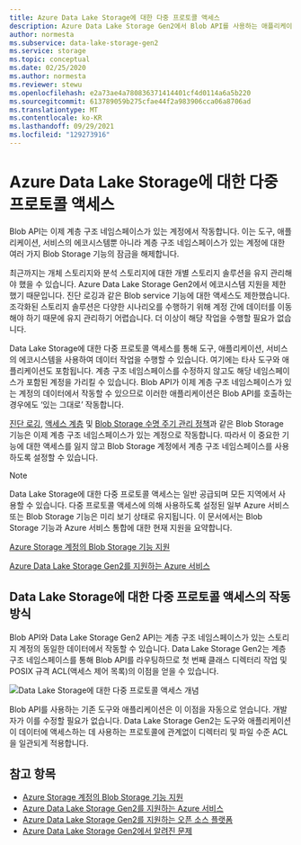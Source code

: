 ```yaml
---
title: Azure Data Lake Storage에 대한 다중 프로토콜 액세스
description: Azure Data Lake Storage Gen2에서 Blob API를 사용하는 애플리케이션 및 Blob API를 사용합니다.
author: normesta
ms.subservice: data-lake-storage-gen2
ms.service: storage
ms.topic: conceptual
ms.date: 02/25/2020
ms.author: normesta
ms.reviewer: stewu
ms.openlocfilehash: e2a73ae4a780836371414401cf4d0114a6a5b220
ms.sourcegitcommit: 613789059b275cfae44f2a983906cca06a8706ad
ms.translationtype: MT
ms.contentlocale: ko-KR
ms.lasthandoff: 09/29/2021
ms.locfileid: "129273916"
---
```

# <a name="multi-protocol-access-on-azure-data-lake-storage"></a>Azure Data Lake Storage에 대한 다중 프로토콜 액세스

Blob API는 이제 계층 구조 네임스페이스가 있는 계정에서 작동합니다. 이는 도구, 애플리케이션, 서비스의 에코시스템뿐 아니라 계층 구조 네임스페이스가 있는 계정에 대한 여러 가지 Blob Storage 기능의 잠금을 해제합니다.

최근까지는 개체 스토리지와 분석 스토리지에 대한 개별 스토리지 솔루션을 유지 관리해야 했을 수 있습니다. Azure Data Lake Storage Gen2에서 에코시스템 지원을 제한했기 때문입니다. 진단 로깅과 같은 Blob service 기능에 대한 액세스도 제한했습니다. 조각화된 스토리지 솔루션은 다양한 시나리오를 수행하기 위해 계정 간에 데이터를 이동해야 하기 때문에 유지 관리하기 어렵습니다. 더 이상이 해당 작업을 수행할 필요가 없습니다.

Data Lake Storage에 대한 다중 프로토콜 액세스를 통해 도구, 애플리케이션, 서비스의 에코시스템을 사용하여 데이터 작업을 수행할 수 있습니다. 여기에는 타사 도구와 애플리케이션도 포함됩니다. 계층 구조 네임스페이스를 수정하지 않고도 해당 네임스페이스가 포함된 계정을 가리킬 수 있습니다. Blob API가 이제 계층 구조 네임스페이스가 있는 계정의 데이터에서 작동할 수 있으므로 이러한 애플리케이션은 Blob API를 호출하는 경우에도 ‘있는 그대로’ 작동합니다.

[진단 로깅](../common/storage-analytics-logging.md), [액세스 계층](access-tiers-overview.md) 및 [Blob Storage 수명 주기 관리 정책](./lifecycle-management-overview.md)과 같은 Blob Storage 기능은 이제 계층 구조 네임스페이스가 있는 계정으로 작동합니다. 따라서 이 중요한 기능에 대한 액세스를 잃지 않고 Blob Storage 계정에서 계층 구조 네임스페이스를 사용하도록 설정할 수 있습니다.

> [!NOTE]
> Data Lake Storage에 대한 다중 프로토콜 액세스는 일반 공급되며 모든 지역에서 사용할 수 있습니다. 다중 프로토콜 액세스에 의해 사용하도록 설정된 일부 Azure 서비스 또는 Blob Storage 기능은 미리 보기 상태로 유지됩니다. 이 문서에서는 Blob Storage 기능과 Azure 서비스 통합에 대한 현재 지원을 요약합니다.
>
> [Azure Storage 계정의 Blob Storage 기능 지원](storage-feature-support-in-storage-accounts.md)
>
> [Azure Data Lake Storage Gen2를 지원하는 Azure 서비스](data-lake-storage-supported-azure-services.md)

## <a name="how-multi-protocol-access-on-data-lake-storage-works"></a>Data Lake Storage에 대한 다중 프로토콜 액세스의 작동 방식

Blob API와 Data Lake Storage Gen2 API는 계층 구조 네임스페이스가 있는 스토리지 계정의 동일한 데이터에서 작동할 수 있습니다. Data Lake Storage Gen2는 계층 구조 네임스페이스를 통해 Blob API를 라우팅하므로 첫 번째 클래스 디렉터리 작업 및 POSIX 규격 ACL(액세스 제어 목록)의 이점을 얻을 수 있습니다.

![Data Lake Storage에 대한 다중 프로토콜 액세스 개념](./media/data-lake-storage-interop/interop-concept.png)

Blob API를 사용하는 기존 도구와 애플리케이션은 이 이점을 자동으로 얻습니다. 개발자가 이를 수정할 필요가 없습니다. Data Lake Storage Gen2는 도구와 애플리케이션이 데이터에 액세스하는 데 사용하는 프로토콜에 관계없이 디렉터리 및 파일 수준 ACL을 일관되게 적용합니다.

## <a name="see-also"></a>참고 항목

- [Azure Storage 계정의 Blob Storage 기능 지원](storage-feature-support-in-storage-accounts.md)
- [Azure Data Lake Storage Gen2를 지원하는 Azure 서비스](data-lake-storage-supported-azure-services.md)
- [Azure Data Lake Storage Gen2를 지원하는 오픈 소스 플랫폼](data-lake-storage-supported-open-source-platforms.md)
- [Azure Data Lake Storage Gen2에서 알려진 문제](data-lake-storage-known-issues.md)
